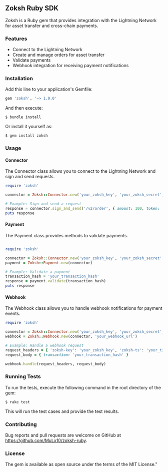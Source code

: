 ## Zoksh Ruby SDK

Zoksh is a Ruby gem that provides integration with the Lightning Network for asset transfer and cross-chain payments.

### Features

- Connect to the Lightning Network
- Create and manage orders for asset transfer
- Validate payments
- Webhook integration for receiving payment notifications

### Installation

Add this line to your application's Gemfile:

```ruby
gem 'zoksh', '~> 1.0.0'
```

And then execute:

```shell
$ bundle install
```

Or install it yourself as:

```shell
$ gem install zoksh
```

### Usage
#### Connector
The Connector class allows you to connect to the Lightning Network and sign and send requests.

```ruby
require 'zoksh'

connector = Zoksh::Connector.new('your_zoksh_key', 'your_zoksh_secret', testnet: true)

# Example: Sign and send a request
response = connector.sign_and_send('/v2/order', { amount: 100, token: 'BTC' })
puts response
```

#### Payment
The Payment class provides methods to validate payments.

```ruby

require 'zoksh'

connector = Zoksh::Connector.new('your_zoksh_key', 'your_zoksh_secret', testnet: true)
payment = Zoksh::Payment.new(connector)

# Example: Validate a payment
transaction_hash = 'your_transaction_hash'
response = payment.validate(transaction_hash)
puts response
```

#### Webhook
The Webhook class allows you to handle webhook notifications for payment events.

```ruby
require 'zoksh'

connector = Zoksh::Connector.new('your_zoksh_key', 'your_zoksh_secret', testnet: true)
webhook = Zoksh::Webhook.new(connector, 'your_webhook_url')

# Example: Handle a webhook request
request_headers = { 'zoksh-key': 'your_zoksh_key', 'zoksh-ts': 'your_timestamp', 'zoksh-sign': 'your_signature' }
request_body = { transaction: 'your_transaction_hash' }

webhook.handle(request_headers, request_body)
```

### Running Tests
To run the tests, execute the following command in the root directory of the gem:

```shell
$ rake test
```

This will run the test cases and provide the test results.

### Contributing
Bug reports and pull requests are welcome on GitHub at https://github.com/MuLx10/zoksh-ruby.

### License
The gem is available as open source under the terms of the MIT License."

